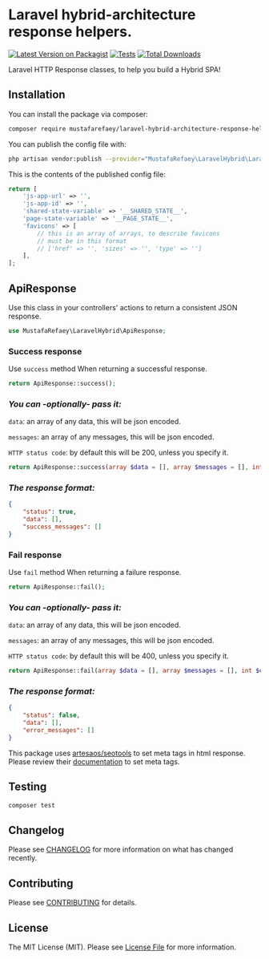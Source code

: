 # Laravel hybrid-architecture response helpers.

[![Latest Version on Packagist](https://img.shields.io/packagist/v/mustafarefaey/laravel-hybrid-architecture-response-helpers.svg?style=flat-square)](https://packagist.org/packages/mustafarefaey/laravel-hybrid-architecture-response-helpers)
[![Tests](https://github.com/mustafarefaey/laravel-hybrid-architecture-response-helpers/workflows/Tests/badge.svg?branch=master)](https://github.com/mustafarefaey/laravel-hybrid-architecture-response-helpers/actions?query=branch%3Amaster+workflow%3ATests)
[![Total Downloads](https://img.shields.io/packagist/dt/mustafarefaey/laravel-hybrid-architecture-response-helpers.svg?style=flat-square)](https://packagist.org/packages/mustafarefaey/laravel-hybrid-architecture-response-helpers)

Laravel HTTP Response classes, to help you build a Hybrid SPA!

## Installation

You can install the package via composer:

```bash
composer require mustafarefaey/laravel-hybrid-architecture-response-helpers
```

You can publish the config file with:

```bash
php artisan vendor:publish --provider="MustafaRefaey\LaravelHybrid\LaravelHybridServiceProvider" --tag="config"
```

This is the contents of the published config file:

```php
return [
    'js-app-url' => '',
    'js-app-id' => '',
    'shared-state-variable' => '__SHARED_STATE__',
    'page-state-variable' => '__PAGE_STATE__',
    'favicons' => [
        // this is an array of arrays, to describe favicons
        // must be in this format
        // ['href' => '', 'sizes' => '', 'type' => '']
    ],
];
```

## ApiResponse

Use this class in your controllers' actions to return a consistent JSON response.

```php
use MustafaRefaey\LaravelHybrid\ApiResponse;
```

### Success response

Use `success` method When returning a successful response.

```php
return ApiResponse::success();
```

### _You can -optionally- pass it:_

`data`: an array of any data, this will be json encoded.

`messages`: an array of any messages, this will be json encoded.

`HTTP status code`: by default this will be 200, unless you specify it.

```php
return ApiResponse::success(array $data = [], array $messages = [], int $code = 200);
```

### _The response format:_

```json
{
    "status": true,
    "data": [],
    "success_messages": []
}
```

### Fail response

Use `fail` method When returning a failure response.

```php
return ApiResponse::fail();
```

### _You can -optionally- pass it:_

`data`: an array of any data, this will be json encoded.

`messages`: an array of any messages, this will be json encoded.

`HTTP status code`: by default this will be 400, unless you specify it.

```php
return ApiResponse::fail(array $data = [], array $messages = [], int $code = 400);
```

### _The response format:_

```json
{
    "status": false,
    "data": [],
    "error_messages": []
}
```

This package uses [artesaos/seotools](https://github.com/artesaos/seotools) to set meta tags in html response. Please review their [documentation](https://github.com/artesaos/seotools) to set meta tags.

## Testing

```bash
composer test
```

## Changelog

Please see [CHANGELOG](CHANGELOG.md) for more information on what has changed recently.

## Contributing

Please see [CONTRIBUTING](.github/CONTRIBUTING.md) for details.

## License

The MIT License (MIT). Please see [License File](LICENSE.md) for more information.
